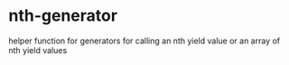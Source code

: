 # nth-generator
helper function for generators for calling an nth yield value or an array of nth yield values
